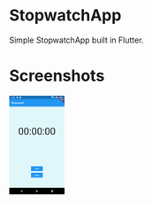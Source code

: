 # StopwatchApp

Simple StopwatchApp built in Flutter.

# Screenshots

<img src="Screenshots/appscreen1.png" width="100">



